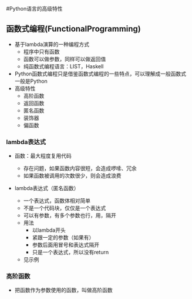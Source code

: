 #Python语言的高级特性
## 函数式编程(FunctionalProgramming)
 - 基于lambda演算的一种编程方式
    - 程序中只有函数
    - 函数可以做参数，同样可以做返回值
    - 纯函数式编程语言：LIST，Haskell
 - Python函数式编程只是借鉴函数式编程的一些特点，可以理解成一般函数式一般是Python
 - 高级特性
    - 高阶函数
    - 返回函数
    - 匿名函数
    - 装饰器
    - 偏函数
    
### lambda表达式
 - 函数：最大程度复用代码
    - 存在问题，如果函数内容很短，会造成啰嗦、冗余
    - 如果函数被调用的次数很少，则会造成浪费
    
 - lambda表达式（匿名函数）
    - 一个表达式，函数体相对简单
    - 不是一个代码块，仅仅是一个表达式
    - 可以有参数，有多个参数也行，用，隔开
    - 用法
        - 以lambda开头
        - 紧跟一定的参数（如果有）
        - 参数后面用冒号和表达式隔开
        - 只是一个表达式，所以没有return
    - 见示例
        
### 高阶函数
 - 把函数作为参数使用的函数，叫做高阶函数
 